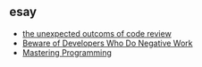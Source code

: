 ## esay
- [the unexpected outcoms of code review](http://michaelrbernste.in/2013/10/16/the-unexpected-outcomes-of-code-review.html)
- [Beware of Developers Who Do Negative Work](http://blog.professorbeekums.com/2016/12/beware-of-developers-who-do-negative.html)
- [Mastering Programming](https://www.prod.facebook.com/notes/kent-beck/mastering-programming/1184427814923414?utm_source=Dev+Mastery+Newsletter&utm_campaign=724eefb4d1-EMAIL_CAMPAIGN_2016_12_21&utm_medium=email&utm_term=0_49661ec53b-724eefb4d1-163381209)